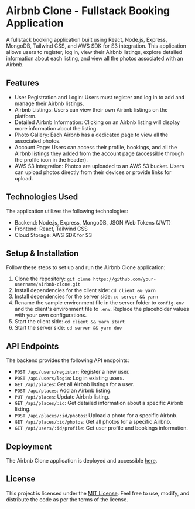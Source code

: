 # Airbnb Clone - Fullstack Booking Application

A fullstack booking application built using React, Node.js, Express, MongoDB, Tailwind CSS, and AWS SDK for S3 integration. This application allows users to register, log in, view their Airbnb listings, explore detailed information about each listing, and view all the photos associated with an Airbnb.

## Features

- User Registration and Login: Users must register and log in to add and manage their Airbnb listings.
- Airbnb Listings: Users can view their own Airbnb listings on the platform.
- Detailed Airbnb Information: Clicking on an Airbnb listing will display more information about the listing.
- Photo Gallery: Each Airbnb has a dedicated page to view all the associated photos.
- Account Page: Users can access their profile, bookings, and all the Airbnb listings they added from the account page (accessible through the profile icon in the header).
- AWS S3 Integration: Photos are uploaded to an AWS S3 bucket. Users can upload photos directly from their devices or provide links for upload.

## Technologies Used

The application utilizes the following technologies:

- Backend: Node.js, Express, MongoDB, JSON Web Tokens (JWT)
- Frontend: React, Tailwind CSS
- Cloud Storage: AWS SDK for S3

## Setup & Installation

Follow these steps to set up and run the Airbnb Clone application:

1. Clone the repository: `git clone https://github.com/your-username/airbnb-clone.git`
2. Install dependencies for the client side: `cd client && yarn`
3. Install dependencies for the server side: `cd server && yarn`
4. Rename the sample environment file in the server folder to `config.env` and the client's environment file to `.env`. Replace the placeholder values with your own configurations.
5. Start the client side: `cd client && yarn start`
6. Start the server side: `cd server && yarn dev`

## API Endpoints

The backend provides the following API endpoints:

- `POST /api/users/register`: Register a new user.
- `POST /api/users/login`: Log in existing users.
- `GET /api/places`: Get all Airbnb listings for a user.
- `POST /api/places`: Add an Airbnb listing.
- `PUT /api/places`: Update Airbnb listing.
- `GET /api/places/:id`: Get detailed information about a specific Airbnb listing.
- `POST /api/places/:id/photos`: Upload a photo for a specific Airbnb.
- `GET /api/places/:id/photos`: Get all photos for a specific Airbnb.
- `GET /api/users/:id/profile`: Get user profile and bookings information.

## Deployment

The Airbnb Clone application is deployed and accessible [here](https://ann-booking-app.vercel.app).

## License

This project is licensed under the [MIT License](link-to-license). Feel free to use, modify, and distribute the code as per the terms of the license.
